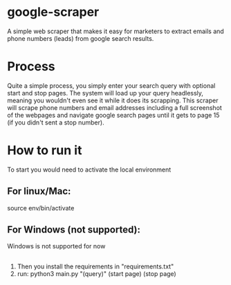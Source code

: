 # google-scraper
 A simple web scraper that makes it easy for marketers to extract emails and phone numbers (leads) from google search results.
 
# Process
Quite a simple process, you simply enter your search query with optional start and stop pages. The system will load up your query headlessly, meaning you wouldn't even see it while it does its scrapping.
This scraper will scrape phone numbers and email addresses including a full screenshot of the webpages and navigate google search pages until it gets to page 15 (if you didn't sent a stop number).

# How to run it
To start you would need to activate the local environment
 ## For linux/Mac:
   source env/bin/activate
 ## For Windows (not supported):
   Windows is not supported for now
##
1. Then you install the requirements in "requirements.txt"
2. run: python3 main.py "(query)" (start page) (stop page)
 

